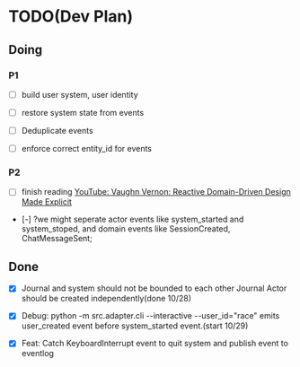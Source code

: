 # TODO(Dev Plan)

## Doing

### P1

- [ ] build user system, user identity

- [ ] restore system state from events

- [ ] Deduplicate events

- [ ] enforce correct entity_id for events

### P2

- [ ] finish reading [YouTube: Vaughn Vernon: Reactive Domain-Driven Design Made Explicit
](https://www.youtube.com/watch?v=TkKhS3ImbQI)
- [-] ?we might seperate actor events like system_started and system_stoped, and domain events like SessionCreated, ChatMessageSent;

## Done

- [x] Journal and system should not be bounded to each other
Journal Actor should be created independently(done 10/28)

- [x] Debug: python -m src.adapter.cli --interactive --user_id="race" emits user_created event before system_started event.(start 10/29)

- [x] Feat: Catch KeyboardInterrupt event to quit system and publish event to eventlog